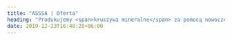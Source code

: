 ```yaml
---
title: "ASSSA | Oferta"
heading: "Produkujemy <span>kruszywa mineralne</span> za pomocą nowoczesnych metod <span>obróbki termicznej</span>"
date: 2019-12-23T16:48:28+06:00
---
```

